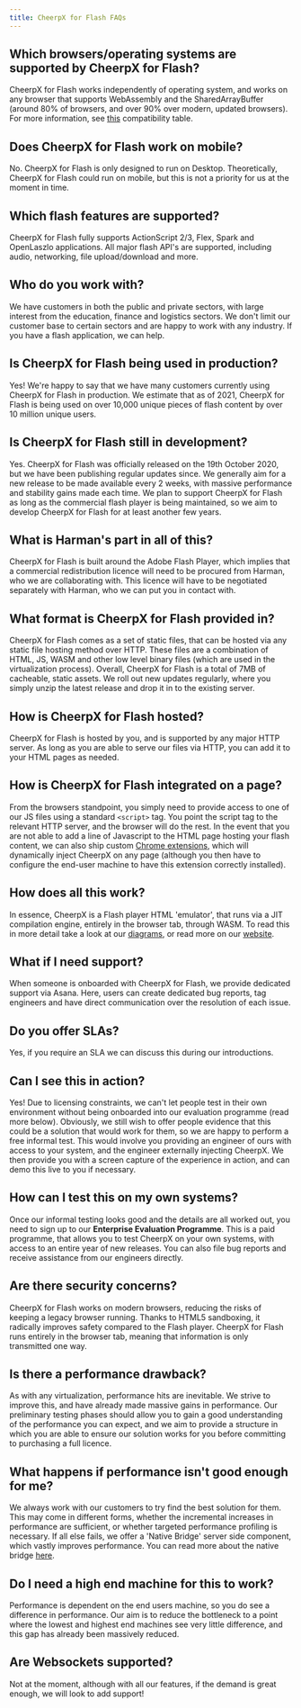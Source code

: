 ```yaml
---
title: CheerpX for Flash FAQs
---
```


## Which browsers/operating systems are supported by CheerpX for Flash?

CheerpX for Flash works independently of operating system, and works on any browser that supports WebAssembly and the SharedArrayBuffer  (around 80% of browsers, and over 90% over modern, updated browsers). For more information, see [this](https://caniuse.com/?search=sharedarraybuffer) compatibility table.

## Does CheerpX for Flash work on mobile?

No. CheerpX for Flash is only designed to run on Desktop. Theoretically, CheerpX for Flash could run on mobile, but this is not a priority for us at the moment in time.

## Which flash features are supported?

CheerpX for Flash fully supports ActionScript 2/3, Flex, Spark and OpenLaszlo applications. All major flash API's are supported, including audio, networking, file upload/download and more.

## Who do you work with?

We have customers in both the public and private sectors, with large interest from the education, finance and logistics sectors. We don't limit our customer base to certain sectors and are happy to work with any industry. If you have a flash application, we can help.

## Is CheerpX for Flash being used in production?

Yes! We're happy to say that we have many customers currently using CheerpX for Flash in production. We estimate that as of 2021, CheerpX for Flash is being used on over 10,000 unique pieces of flash content by over 10 million unique users.

## Is CheerpX for Flash still in development?

Yes. CheerpX for Flash was officially released on the 19th October 2020, but we have been publishing regular updates since. We generally aim for a new release to be made available every 2 weeks, with massive performance and stability gains made each time. We plan to support CheerpX for Flash as long as the commercial flash player is being maintained, so we aim to develop CheerpX for Flash for at least another few years.

## What is Harman's part in all of this?

CheerpX for Flash is built around the Adobe Flash Player, which implies that a commercial redistribution licence will need to be procured from Harman, who we are collaborating with. This licence will have to be negotiated separately with Harman, who we can put you in contact with.

## What format is CheerpX for Flash provided in?

CheerpX for Flash comes as a set of static files, that can be hosted via any static file hosting method over HTTP. These files are a combination of HTML, JS, WASM and other low level binary files (which are used in the virtualization process). Overall, CheerpX for Flash is a total of 7MB of cacheable, static assets. We roll out new updates regularly, where you simply unzip the latest release and drop it in to the existing server.

## How is CheerpX for Flash hosted?

CheerpX for Flash is hosted by you, and is supported by any major HTTP server. As long as you are able to serve our files via HTTP, you can add it to your HTML pages as needed.

## How is CheerpX for Flash integrated on a page?

From the browsers standpoint, you simply need to provide access to one of our JS files using a standard `<script>` tag. You point the script tag to the relevant HTTP server, and the browser will do the rest. In the event that you are not able to add a line of Javascript to the HTML page hosting your flash content, we can also ship custom [Chrome extensions](/cheerpx/for-flash/Chrome-Extension), which will dynamically inject CheerpX on any page (although you then have to configure the end-user machine to have this extension correctly installed).

## How does all this work?

In essence, CheerpX is a Flash player HTML 'emulator', that runs via a JIT compilation engine, entirely in the browser tab, through WASM. To read this in more detail take a look at our [diagrams](/cheerpx/for-flash/How-It-Works), or read more on our [website](https://leaningtech.com/cheerpx-for-flash).

## What if I need support?

When someone is onboarded with CheerpX for Flash, we provide dedicated support via Asana. Here, users can create dedicated bug reports, tag engineers and have direct communication over the resolution of each issue.

## Do you offer SLAs?

Yes, if you require an SLA we can discuss this during our introductions.

## Can I see this in action?

Yes! Due to licensing constraints, we can't let people test in their own environment without being onboarded into our evaluation programme (read more below). Obviously, we still wish to offer people evidence that this could be a solution that would work for them, so we are happy to perform a free informal test. This would involve you providing an engineer of ours with access to your system, and the engineer externally injecting CheerpX. We then provide you with a screen capture of the experience in action, and can demo this live to you if necessary.

## How can I test this on my own systems?

Once our informal testing looks good and the details are all worked out, you need to sign up to our **Enterprise Evaluation Programme**. This is a paid programme, that allows you to test CheerpX on your own systems, with access to an entire year of new releases. You can also file bug reports and receive assistance from our engineers directly.

## Are there security concerns?

CheerpX for Flash works on modern browsers, reducing the risks of keeping a legacy browser running. Thanks to HTML5 sandboxing, it radically improves safety compared to the Flash player. CheerpX for Flash runs entirely in the browser tab, meaning that information is only transmitted one way.

## Is there a performance drawback?

As with any virtualization, performance hits are inevitable. We strive to improve this, and have already made massive gains in performance. Our preliminary testing phases should allow you to gain a good understanding of the performance you can expect, and we aim to provide a structure in which you are able to ensure our solution works for you before committing to purchasing a full licence.

## What happens if performance isn't good enough for me?

We always work with our customers to try find the best solution for them. This may come in different forms, whether the incremental increases in performance are sufficient, or whether targeted performance profiling is necessary. If all else fails, we offer a 'Native Bridge' server side component, which vastly improves performance. You can read more about the native bridge [here](/cheerpx/for-flash/Native-Bridge).

## Do I need a high end machine for this to work?

Performance is dependent on the end users machine, so you do see a difference in performance. Our aim is to reduce the bottleneck to a point where the lowest and highest end machines see very little difference, and this gap has already been massively reduced.

## Are Websockets supported?

Not at the moment, although with all our features, if the demand is great enough, we will look to add support!
